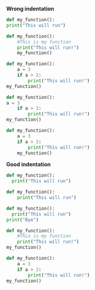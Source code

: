 
**Wrong indentation**
```python
def my_function():
print("This will run")
```

```python
def my_function():
    #This is my function
    print("This will run!")
    my_function()
```

```python
def my_function():
    a = 3
    if a > 2:
        print("This will run!")
my_function()
```

```python
def my_function():
a = 3
    if a > 2:
        print("This will run!")
my_function()
```

```python
def my_function():
    a = 3
    if a > 2:
        print("This will run!")
    my_function()
```

**Good indentation**
```python
def my_function():
  print("This will run")
```

```python
def my_function():
    print("This will run")
```

```python
def my_function():
  print("This will run")
print("Bye")
```

```python
def my_function():
    #This is my function
    print("This will run!")
my_function()
```

```python
def my_function():
    a = 3
    if a > 2:
        print("This will run!")
my_function()
```